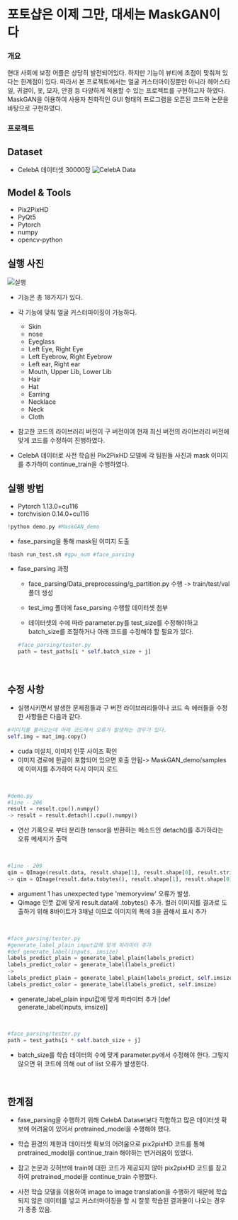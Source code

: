 # 포토샵은 이제 그만, 대세는 MaskGAN이다

### 개요

현대 사회에 보정 어플은 상당히 발전되어있다. 하지만 기능이 뷰티에 초점이 맞춰져 있다는 한계점이 있다. 따라서 본 프로젝트에서는 얼굴 커스터마이징뿐만 아니라 헤어스타일, 귀걸이, 옷, 모자, 안경 등 다양하게 적용할 수 있는 프로젝트를 구현하고자 하였다. MaskGAN을 이용하여 사용자 친화적인 GUI 형태의 프로그램을 오픈된 코드와 논문을 바탕으로 구현하였다. 

### 프로젝트 

## Dataset
* CelebA 데이터셋 30000장
![CelebA Data](https://ifh.cc/g/kBXLRc.jpg)

## Model & Tools
* Pix2PixHD 
* PyQt5
* Pytorch 
* numpy
* opencv-python

## 실행 사진

![실행](https://ifh.cc/g/7A4DZf.jpg)

* 기능은 총 18가지가 있다.
*  각 기능에 맞춰 얼굴 커스터마이징이 가능하다.
    * Skin 
    * nose 
    * Eyeglass
    * Left Eye, Right Eye
    * Left Eyebrow, Right Eyebrow
    * Left ear, Right ear
    * Mouth, Upper Lib, Lower Lib
    * Hair
    * Hat
    * Earring
    * Necklace
    * Neck
    * Cloth

* 참고한 코드의 라이브러리 버전이 구 버전이여 현재 최신 버전의 라이브러리 버전에 맞게 코드를 수정하여 진행하였다. 

* CelebA 데이터로 사전 학습된 Pix2PixHD 모델에 각 팀원들 사진과 mask 이미지를 추가하여 continue_train을 수행하였다.



## 실행 방법

* Pytorch 1.13.0+cu116
* torchvision 0.14.0+cu116
```python 
!python demo.py #MaskGAN_demo
```

* fase_parsing을 통해 mask된 이미지 도출
```python
!bash run_test.sh #gpu_num #face_parsing
```
* fase_parsing 과정
    * face_parsing/Data_preprocessing/g_partition.py 수행 -> train/test/val 폴더 생성

    * test_img 폴더에 fase_parsing 수행할 데이터셋 첨부

    * 데이터셋의 수에 따라 parameter.py를 test_size를 수정해야하고 batch_size를 조절하거나 아래 코드를 수정해야 할 필요가 있다.
    ```python
    #face_parsing/tester.py
    path = test_paths[i * self.batch_size + j]
    ```

<br>

## 수정 사항

* 실행시키면서 발생한 문제점들과 구 버전 라이브러리들이나 코드 속 에러들을 수정한 사항들은 다음과 같다.
```python
#이미지를 불러오는데 아래 코드에서 오류가 발생하는 경우가 있다.
self.img = mat_img.copy()
```
* cuda 미설치, 이미지 인풋 사이즈 확인
* 이미지 경로에 한글이 포함되어 있으면 호출 안됨-> MaskGAN_demo/samples에 이미지를 추가하여 다시 이미지 로드

<br>

```python
#demo.py 
#line - 206
result = result.cpu().numpy() 
-> result = result.detach().cpu().numpy()
```
* 연산 기록으로 부터 분리한 tensor을 반환하는 메소드인 detach()를 추가하라는 오류 메세지가 출력

<br>

```python
#line - 209
qim = QImage(result.data, result.shape[1], result.shape[0], result.strides[0], QImage.Format_RGB888)
-> qim = QImage(result.data.tobytes(), result.shape[1], result.shape[0], 3*result.strides[0], QImage.Format_RGB888)
```
* argument 1 has unexpected type 'memoryview' 오류가 발생.
* Qimage 인풋 값에 맞게 result.data에 .tobytes() 추가. 컬러 이미지를 결과로 도출하기 위해 8바이트가 3채널 이므로 이미지의 폭에 3을 곱해서 표시 추가

<br>

```python
#face_parsing/tester.py
#generate_label_plain input값에 맞게 파라미터 추가
#def generate_label(inputs, imsize)
labels_predict_plain = generate_label_plain(labels_predict)
labels_predict_color = generate_label(labels_predict)
-> 
labels_predict_plain = generate_label_plain(labels_predict, self.imsize)
labels_predict_color = generate_label(labels_predict, self.imsize)
```
* generate_label_plain input값에 맞게 파라미터 추가 [def generate_label(inputs, imsize)]

<br>

```python
#face_parsing/tester.py
path = test_paths[i * self.batch_size + j]
```
* batch_size를 학습 데이터의 수에 맞게 parameter.py에서 수정해야 한다. 그렇지 않으면 위 코드에 의해 out of list 오류가 발생한다. 

<br>

## 한계점

* fase_parsing을 수행하기 위해 CelebA Dataset보다 적합하고 많은 데이터셋 확보에 어려움이 있어서 pretrained_model을 수행해야 했다. 

* 학습 환경의 제한과 데이터셋 확보의 어려움으로 pix2pixHD 코드를 통해 pretrained_model을 continue_train 해야하는 번거러움이 있었다.

* 참고 논문과 깃허브에 train에 대한 코드가 제공되지 않아 pix2pixHD 코드를 참고하여 pretrained_model을 continue_train 수행했다.

* 사전 학습 모델을 이용하여 image to image translation을 수행하기 때문에 학습되지 않은 데이터를 넣고 커스터마이징을 할 시 잘못 학습된 결과물이 나오는 경우가 종종 있음.
